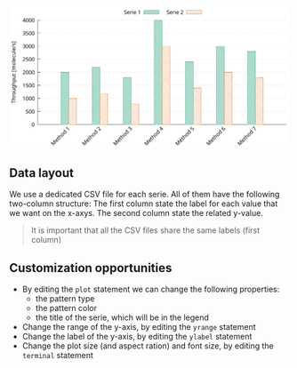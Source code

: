 ![histogram](pic/screenshot.png)

## Data layout

We use a dedicated CSV file for each serie.
All of them have the following two-column structure:
The first column state the label for each value that we want on the x-axys.
The second column state the related y-value.

> It is important that all the CSV files share the same labels (first column)

## Customization opportunities

* By editing the `plot` statement we can change the following properties:
  - the pattern type
  - the pattern color
  - the title of the serie, which will be in the legend
* Change the range of the y-axis, by editing the `yrange` statement
* Change the label of the y-axis, by editing the `ylabel` statement
* Change the plot size (and aspect ration) and font size, by editing the `terminal` statement
